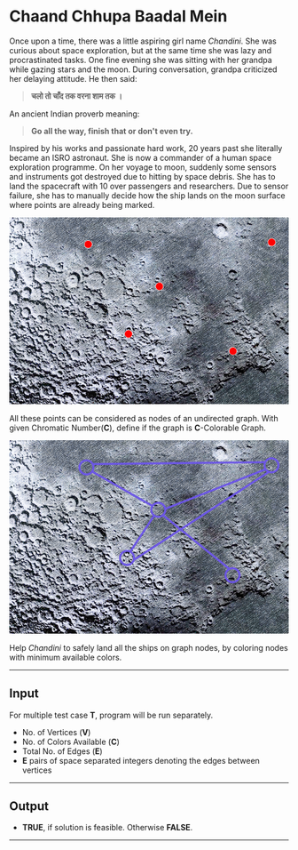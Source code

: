 # Chaand Chhupa Baadal Mein

Once upon a time, there was a little aspiring girl name *Chandini*. She was curious about space exploration, but at the same time she was lazy and procrastinated tasks. One fine evening she was sitting with her grandpa while gazing stars and the moon. During conversation, grandpa criticized her delaying attitude. He then said:
> **चलो तो चाँद तक वरना शाम तक ।**

An ancient Indian proverb meaning: 
> **Go all the way, finish that or don't even try.**

Inspired by his works and passionate hard work, 20 years past she literally became an ISRO astronaut. She is now a commander of a human space exploration programme. On her voyage to moon, suddenly some sensors and instruments got destroyed due to hitting by space debris. She has to land the spacecraft with 10 over passengers and researchers.
Due to sensor failure, she has to manually decide how the ship lands on the moon surface where points are already being marked.  

![Marked Points Image](./img1.PNG "Marked Points Image")  

All these points can be considered as nodes of an undirected graph. With given Chromatic Number(**C**), define if the graph is **C**-Colorable Graph.  

![Approx Graph Representation Image](./img2.PNG "Approx Graph Representation Image")  

Help *Chandini* to safely land all the ships on graph nodes, by coloring nodes with minimum available colors.
___
## Input
For multiple test case **T**, program will be run separately.
- No. of Vertices (**V**)
- No. of Colors Available (**C**)
- Total No. of Edges (**E**)
- **E** pairs of space separated integers denoting the edges between vertices 
___
## Output
- **TRUE**, if solution is feasible. Otherwise **FALSE**.
___
